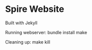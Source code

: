 Spire Website
====

Built with Jekyll

Running webserver:
    bundle install
    make

Cleaning up:
    make kill
